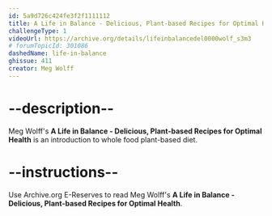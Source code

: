 ```yaml
---
id: 5a9d726c424fe3f2f1111112
title: A Life in Balance - Delicious, Plant-based Recipes for Optimal Health
challengeType: 1
videoUrl: https://archive.org/details/lifeinbalancedel0000wolf_s3m3
# forumTopicId: 301086
dashedName: life-in-balance
ghissue: 411
creator: Meg Wolff
---
```


# --description--

Meg Wolff's __A Life in Balance - Delicious, Plant-based Recipes for Optimal Health__ is an introduction to whole food plant-based diet.

# --instructions--

Use Archive.org E-Reserves to read Meg Wolff's __A Life in Balance - Delicious, Plant-based Recipes for Optimal Health__. 